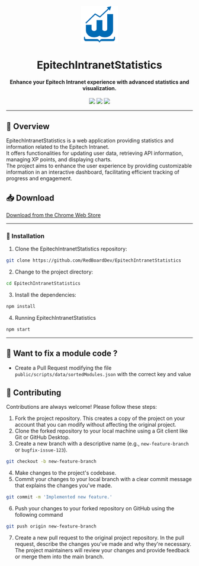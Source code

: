 <div align="center">
    <img src="https://raw.githubusercontent.com/RedBoardDev/EpitechIntranetStatistics/main/public/icons/logo_128x128.png" width="100" />
  <h1>EpitechIntranetStatistics</h1>
  <h4>Enhance your Epitech Intranet experience with advanced statistics and visualization.</h4>

  <img src="https://img.shields.io/chrome-web-store/stars/fhelhbblcnpdfkiefkanbjjpkpejgodj?label=Chrome%20Stars&logo=brightgreen&style=for-the-badge">
  <img src="https://img.shields.io/chrome-web-store/users/fhelhbblcnpdfkiefkanbjjpkpejgodj?color=brightgreen&label=Chrome%20Downloads&style=for-the-badge">
  <img src="https://img.shields.io/chrome-web-store/v/fhelhbblcnpdfkiefkanbjjpkpejgodj?color=brightgreen&label=Chrome%20version&style=for-the-badge">
</div>

---

## 📍 Overview

EpitechIntranetStatistics is a web application providing statistics and information related to the Epitech Intranet.<br/>
It offers functionalities for updating user data, retrieving API information, managing XP points, and displaying charts.<br/>
The project aims to enhance the user experience by providing customizable information in an interactive dashboard, facilitating efficient tracking of progress and engagement.

## 📥 Download

[Download from the Chrome Web Store](https://chrome.google.com/webstore/detail/fhelhbblcnpdfkiefkanbjjpkpejgodj)

---

### 🔧 Installation

1. Clone the EpitechIntranetStatistics repository:

```sh
git clone https://github.com/RedBoardDev/EpitechIntranetStatistics
```

2. Change to the project directory:

```sh
cd EpitechIntranetStatistics
```

3. Install the dependencies:

```sh
npm install
```

4. Running EpitechIntranetStatistics

```sh
npm start
```

---

## 🚧 Want to fix a module code ?

- Create a Pull Request modifying the file `public/scripts/data/sortedModules.json` with the correct key and value

## 🤝 Contributing

Contributions are always welcome! Please follow these steps:

1. Fork the project repository. This creates a copy of the project on your account that you can modify without affecting the original project.
2. Clone the forked repository to your local machine using a Git client like Git or GitHub Desktop.
3. Create a new branch with a descriptive name (e.g., `new-feature-branch` or `bugfix-issue-123`).

```sh
git checkout -b new-feature-branch
```

4. Make changes to the project's codebase.
5. Commit your changes to your local branch with a clear commit message that explains the changes you've made.

```sh
git commit -m 'Implemented new feature.'
```

6. Push your changes to your forked repository on GitHub using the following command

```sh
git push origin new-feature-branch
```

7. Create a new pull request to the original project repository. In the pull request, describe the changes you've made and why they're necessary.
The project maintainers will review your changes and provide feedback or merge them into the main branch.
